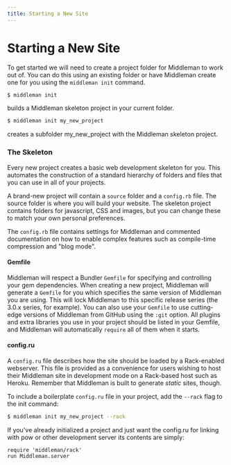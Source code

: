 ```yaml
---
title: Starting a New Site
---
```


# Starting a New Site

To get started we will need to create a project folder for Middleman to work
out of. You can do this using an existing folder or have Middleman create one
for you using the `middleman init` command.

``` bash
$ middleman init
```
builds a Middleman skeleton project in your current folder.

``` bash
$ middleman init my_new_project
```
creates a subfolder my_new_project with the Middleman skeleton project.

### The Skeleton

Every new project creates a basic web development skeleton for you. This
automates the construction of a standard hierarchy of folders and files that
you can use in all of your projects.

A brand-new project will contain a `source` folder and a `config.rb` file. The
source folder is where you will build your website. The skeleton project
contains folders for javascript, CSS and images, but you can change these to
match your own personal preferences.

The `config.rb` file contains settings for Middleman and commented
documentation on how to enable complex features such as compile-time
compression and "blog mode".

#### Gemfile

Middleman will respect a Bundler `Gemfile` for specifying and controlling your
gem dependencies. When creating a new project, Middleman will generate a
`Gemfile` for you which specifies the same version of Middleman you are using.
This will lock Middleman to this specific release series (the 3.0.x series, for
example). You can also use your `Gemfile` to use cutting-edge versions of
Middleman from GitHub using the `:git` option. All plugins and extra libraries
you use in your project should be listed in your Gemfile, and Middleman will
automatically `require` all of them when it starts.

#### config.ru

A `config.ru` file describes how the site should be loaded by a Rack-enabled
webserver. This file is provided as a convenience for users wishing to host
their Middleman site in development mode on a Rack-based host such as Heroku.
Remember that Middleman is built to generate *static* sites, though.

To include a boilerplate `config.ru` file in your project, add the `--rack`
flag to the init command:

``` bash
$ middleman init my_new_project --rack
```

If you've already initialized a project and just want the config.ru for linking
with pow or other development server its contents are simply:

```
require 'middleman/rack'
run Middleman.server
```
